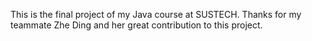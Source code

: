 This is the final project of my Java course at SUSTECH. Thanks for my teammate Zhe Ding and her great contribution to this project.
